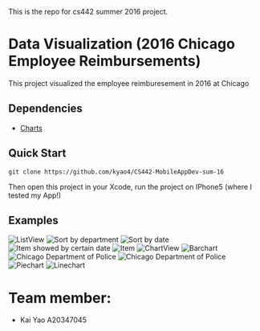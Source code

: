 This is the repo for cs442 summer 2016 project.


# Data Visualization (2016 Chicago Employee Reimbursements)

This project visualized the employee reimburesement in 2016 at Chicago

## Dependencies

* [Charts](https://github.com/danielgindi/Charts)


## Quick Start
```
git clone https://github.com/kyao4/CS442-MobileAppDev-sum-16
```
Then open this project in your Xcode, run the project on IPhone5 (where I tested my App!)

## Examples

![ListView](https://github.com/kyao4/CS442-MobileAppDev-sum-16/blob/master/images/1.png)
![Sort by department](https://github.com/kyao4/CS442-MobileAppDev-sum-16/blob/master/images/2.png)
![Sort by date](https://github.com/kyao4/CS442-MobileAppDev-sum-16/blob/master/images/3.png)
![Item showed by certain date](https://github.com/kyao4/CS442-MobileAppDev-sum-16/blob/master/images/4.png)
![Item](https://github.com/kyao4/CS442-MobileAppDev-sum-16/blob/master/images/5.png)
![ChartView](https://github.com/kyao4/CS442-MobileAppDev-sum-16/blob/master/images/6.png)
![Barchart](https://github.com/kyao4/CS442-MobileAppDev-sum-16/blob/master/images/7.png)
![Chicago Department of Police](https://github.com/kyao4/CS442-MobileAppDev-sum-16/blob/master/images/8.png)
![Chicago Department of Police](https://github.com/kyao4/CS442-MobileAppDev-sum-16/blob/master/images/9.png)
![Piechart](https://github.com/kyao4/CS442-MobileAppDev-sum-16/blob/master/images/10.png)
![Linechart](https://github.com/kyao4/CS442-MobileAppDev-sum-16/blob/master/images/11.png)

# Team member:
* Kai Yao A20347045

